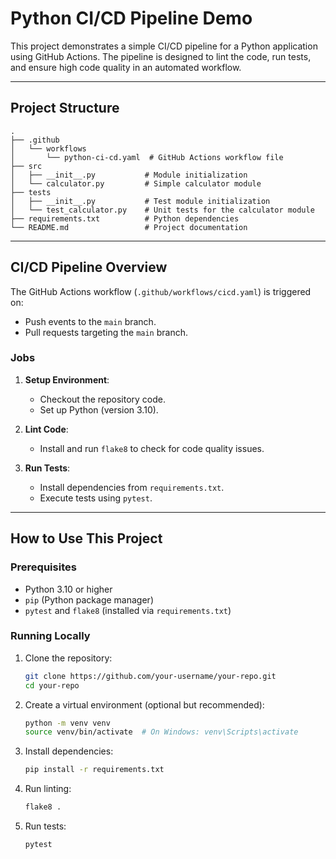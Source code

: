 # Python CI/CD Pipeline Demo

This project demonstrates a simple CI/CD pipeline for a Python application using GitHub Actions. The pipeline is designed to lint the code, run tests, and ensure high code quality in an automated workflow.

---

## Project Structure

```plaintext
.
├── .github
│   └── workflows
│       └── python-ci-cd.yaml  # GitHub Actions workflow file
├── src
│   ├── __init__.py           # Module initialization
│   └── calculator.py         # Simple calculator module
├── tests
│   ├── __init__.py           # Test module initialization
│   └── test_calculator.py    # Unit tests for the calculator module
├── requirements.txt          # Python dependencies
└── README.md                 # Project documentation
```

---

## CI/CD Pipeline Overview

The GitHub Actions workflow (`.github/workflows/cicd.yaml`) is triggered on:
- Push events to the `main` branch.
- Pull requests targeting the `main` branch.

### Jobs

1. **Setup Environment**:
   - Checkout the repository code.
   - Set up Python (version 3.10).

2. **Lint Code**:
   - Install and run `flake8` to check for code quality issues.

3. **Run Tests**:
   - Install dependencies from `requirements.txt`.
   - Execute tests using `pytest`.

---

## How to Use This Project

### Prerequisites
- Python 3.10 or higher
- `pip` (Python package manager)
- `pytest` and `flake8` (installed via `requirements.txt`)

### Running Locally

1. Clone the repository:
   ```bash
   git clone https://github.com/your-username/your-repo.git
   cd your-repo
   ```

2. Create a virtual environment (optional but recommended):
   ```bash
   python -m venv venv
   source venv/bin/activate  # On Windows: venv\Scripts\activate
   ```

3. Install dependencies:
   ```bash
   pip install -r requirements.txt
   ```

4. Run linting:
   ```bash
   flake8 .
   ```

5. Run tests:
   ```bash
   pytest
   ```
